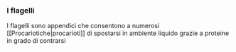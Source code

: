 ### I flagelli
I flagelli sono appendici che consentono a numerosi [[Procariotiche|procarioti]] di spostarsi in ambiente liquido grazie a proteine in grado di contrarsi